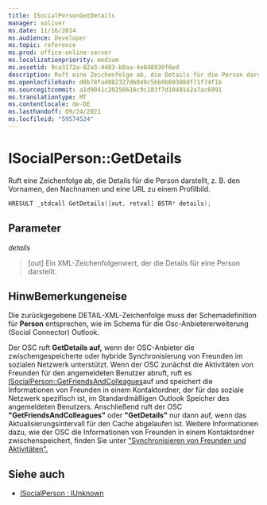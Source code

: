 ```yaml
---
title: ISocialPersonGetDetails
manager: soliver
ms.date: 11/16/2014
ms.audience: Developer
ms.topic: reference
ms.prod: office-online-server
ms.localizationpriority: medium
ms.assetid: 9ca3172a-82a3-4483-b0aa-4e848930f6ed
description: Ruft eine Zeichenfolge ab, die Details für die Person darstellt, z. B. den Vornamen, den Nachnamen und eine URL zu einem Profilbild.
ms.openlocfilehash: d0b78fad082327db049c5bb0b69308df71f74f1b
ms.sourcegitcommit: a1d9041c20256616c9c183f7d1049142a7ac6991
ms.translationtype: MT
ms.contentlocale: de-DE
ms.lasthandoff: 09/24/2021
ms.locfileid: "59574524"
---
```

# <a name="isocialpersongetdetails"></a>ISocialPerson::GetDetails

Ruft eine Zeichenfolge ab, die Details für die Person darstellt, z. B. den Vornamen, den Nachnamen und eine URL zu einem Profilbild. 
  
```cpp
HRESULT _stdcall GetDetails([out, retval] BSTR* details);
```

## <a name="parameters"></a>Parameter

_details_
  
> [out] Ein XML-Zeichenfolgenwert, der die Details für eine Person darstellt.
    
## <a name="remarks"></a>HinwBemerkungeneise

Die zurückgegebene DETAIL-XML-Zeichenfolge muss der Schemadefinition für **Person** entsprechen, wie im Schema für die Osc-Anbietererweiterung (Social Connector) Outlook. 
  
Der OSC ruft **GetDetails auf,** wenn der OSC-Anbieter die zwischengespeicherte oder hybride Synchronisierung von Freunden im sozialen Netzwerk unterstützt. Wenn der OSC zunächst die Aktivitäten von Freunden für den angemeldeten Benutzer abruft, ruft es [ISocialPerson::GetFriendsAndColleagues](isocialperson-getfriendsandcolleagues.md)auf und speichert die Informationen von Freunden in einem Kontaktordner, der für das soziale Netzwerk spezifisch ist, im Standardmäßigen Outlook Speicher des angemeldeten Benutzers. Anschließend ruft der OSC **"GetFriendsAndColleagues"** oder **"GetDetails"** nur dann auf, wenn das Aktualisierungsintervall für den Cache abgelaufen ist. Weitere Informationen dazu, wie der OSC die Informationen von Freunden in einem Kontaktordner zwischenspeichert, finden Sie unter ["Synchronisieren von Freunden und Aktivitäten".](synchronizing-friends-and-activities.md)
  
## <a name="see-also"></a>Siehe auch

- [ISocialPerson : IUnknown](isocialpersoniunknown.md)

